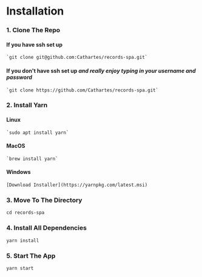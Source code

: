 # Installation
### 1. Clone The Repo
  #### If you have ssh set up
    `git clone git@github.com:Cathartes/records-spa.git`
  #### If you don't have ssh set up *and really enjoy typing in your username and password*
    `git clone https://github.com/Cathartes/records-spa.git`

### 2. Install Yarn
  #### Linux
    `sudo apt install yarn`

  #### MacOS
    `brew install yarn`

  #### Windows
    [Download Installer](https://yarnpkg.com/latest.msi)

### 3. Move To The Directory
  `cd records-spa`

### 4. Install All Dependencies
  `yarn install`

### 5. Start The App
  `yarn start`
